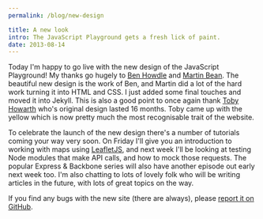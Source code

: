```yaml
---
permalink: /blog/new-design

title: A new look
intro: The JavaScript Playground gets a fresh lick of paint.
date: 2013-08-14
---
```


Today I'm happy to go live with the new design of the JavaScript Playground! My thanks go hugely to [Ben Howdle](http://twitter.com/benhowdle) and [Martin Bean](http://twitter.com/martinbean). The beautiful new design is the work of Ben, and Martin did a lot of the hard work turning it into HTML and CSS. I just added some final touches and moved it into Jekyll. This is also a good point to once again thank [Toby Howarth](http://twitter.com/tobyhowarth) who's original design lasted 16 months. Toby came up with the yellow which is now pretty much the most recognisable trait of the website.

To celebrate the launch of the new design there's a number of tutorials coming your way very soon. On Friday I'll give you an introduction to working with maps using [LeafletJS](http://leafletjs.com/), and next week I'll be looking at testing Node modules that make API calls, and how to mock those requests. The popular Express & Backbone series will also have another episode out early next week too. I'm also chatting to lots of lovely folk who will be writing articles in the future, with lots of great topics on the way.

If you find any bugs with the new site (there are always), please [report it on GitHub](https://github.com/jackfranklin/javascriptplayground.com/issues/new).
